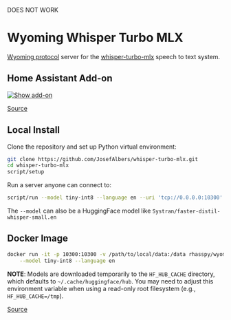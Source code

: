 DOES NOT WORK

# Wyoming Whisper Turbo MLX

[Wyoming protocol](https://github.com/rhasspy/wyoming) server for the [whisper-turbo-mlx](https://github.com/JosefAlbers/whisper-turbo-mlx) speech to text system.

## Home Assistant Add-on

[![Show add-on](https://my.home-assistant.io/badges/supervisor_addon.svg)](https://my.home-assistant.io/redirect/supervisor_addon/?addon=core_whisper)

[Source](https://github.com/home-assistant/addons/tree/master/whisper)

## Local Install

Clone the repository and set up Python virtual environment:

``` sh
git clone https://github.com/JosefAlbers/whisper-turbo-mlx.git
cd whisper-turbo-mlx
script/setup
```

Run a server anyone can connect to:

```sh
script/run --model tiny-int8 --language en --uri 'tcp://0.0.0.0:10300' --data-dir /data --download-dir /data
```

The `--model` can also be a HuggingFace model like `Systran/faster-distil-whisper-small.en`

## Docker Image

``` sh
docker run -it -p 10300:10300 -v /path/to/local/data:/data rhasspy/wyoming-whisper \
    --model tiny-int8 --language en
```

**NOTE**: Models are downloaded temporarily to the `HF_HUB_CACHE` directory, which defaults to `~/.cache/huggingface/hub`.
You may need to adjust this environment variable when using a read-only root filesystem (e.g., `HF_HUB_CACHE=/tmp`).

[Source](https://github.com/rhasspy/wyoming-addons/tree/master/whisper)
